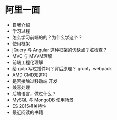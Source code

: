# 阿里一面

* 自我介绍
* 学习过程
* 怎么学习前端的的？为什么学这个？
* 使用框架
* jQuery 与 Angular 这种框架的优缺点？脏检查？
* MVC 与 MVVM理解
* 前端工程化理解
* 给 gulp 写过插件吗？背后原理？ grunt，webpack
* AMD CMD知道吗
* 是否接触过移动端 开发
* 兼容处理
* 后端语言，做过什么？
* MySQL 与 MongoDB 使用场景
* ES 2015相关特性
* 最近阅读的书籍
